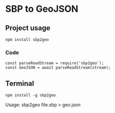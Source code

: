 # SBP to GeoJSON

## Project usage

    npm install sbp2geo

### Code

    const parseReadStream = require('sbp2geo');
    const GeoJSON = await parseReadStream(stream);

## Terminal

    npm install -g sbp2geo

Usage: sbp2geo file.sbp > geo.json
